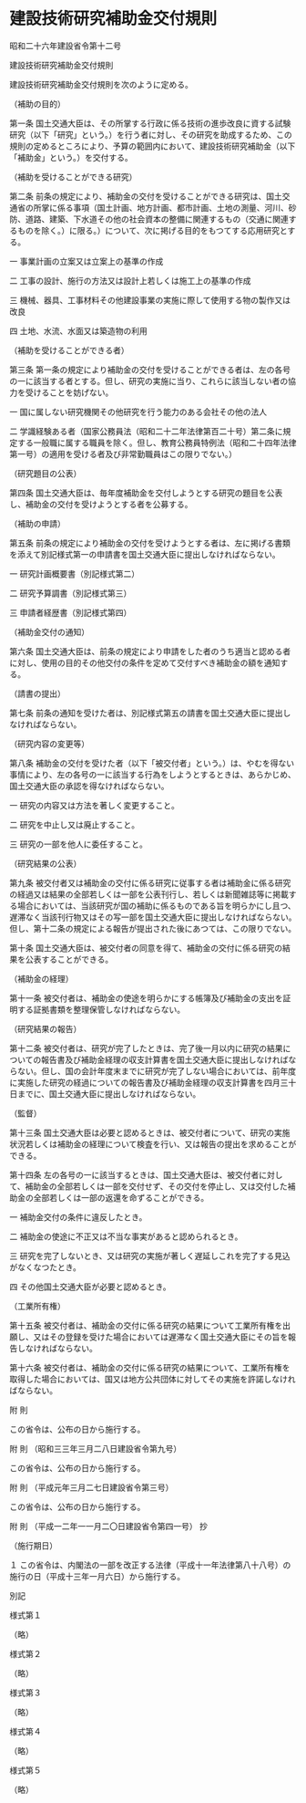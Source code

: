 # 建設技術研究補助金交付規則

昭和二十六年建設省令第十二号

建設技術研究補助金交付規則

建設技術研究補助金交付規則を次のように定める。

（補助の目的）

第一条 国土交通大臣は、その所掌する行政に係る技術の進歩改良に資する試験研究（以下「研究」という。）を行う者に対し、その研究を助成するため、この規則の定めるところにより、予算の範囲内において、建設技術研究補助金（以下「補助金」という。）を交付する。

（補助を受けることができる研究）

第二条 前条の規定により、補助金の交付を受けることができる研究は、国土交通省の所掌に係る事項（国土計画、地方計画、都市計画、土地の測量、河川、砂防、道路、建築、下水道その他の社会資本の整備に関連するもの（交通に関連するものを除く。）に限る。）について、次に掲げる目的をもつてする応用研究とする。

一 事業計画の立案又は立案上の基準の作成

二 工事の設計、施行の方法又は設計上若しくは施工上の基準の作成

三 機械、器具、工事材料その他建設事業の実施に際して使用する物の製作又は改良

四 土地、水流、水面又は築造物の利用

（補助を受けることができる者）

第三条 第一条の規定により補助金の交付を受けることができる者は、左の各号の一に該当する者とする。但し、研究の実施に当り、これらに該当しない者の協力を受けることを妨げない。

一 国に属しない研究機関その他研究を行う能力のある会社その他の法人

二 学識経験ある者（国家公務員法（昭和二十二年法律第百二十号）第二条に規定する一般職に属する職員を除く。但し、教育公務員特例法（昭和二十四年法律第一号）の適用を受ける者及び非常勤職員はこの限りでない。）

（研究題目の公表）

第四条 国土交通大臣は、毎年度補助金を交付しようとする研究の題目を公表し、補助金の交付を受けようとする者を公募する。

（補助の申請）

第五条 前条の規定により補助金の交付を受けようとする者は、左に掲げる書類を添えて別記様式第一の申請書を国土交通大臣に提出しなければならない。

一 研究計画概要書（別記様式第二）

二 研究予算調書（別記様式第三）

三 申請者経歴書（別記様式第四）

（補助金交付の通知）

第六条 国土交通大臣は、前条の規定により申請をした者のうち適当と認める者に対し、使用の目的その他交付の条件を定めて交付すべき補助金の額を通知する。

（請書の提出）

第七条 前条の通知を受けた者は、別記様式第五の請書を国土交通大臣に提出しなければならない。

（研究内容の変更等）

第八条 補助金の交付を受けた者（以下「被交付者」という。）は、やむを得ない事情により、左の各号の一に該当する行為をしようとするときは、あらかじめ、国土交通大臣の承認を得なければならない。

一 研究の内容又は方法を著しく変更すること。

二 研究を中止し又は廃止すること。

三 研究の一部を他人に委任すること。

（研究結果の公表）

第九条 被交付者又は補助金の交付に係る研究に従事する者は補助金に係る研究の経過又は結果の全部若しくは一部を公表刊行し、若しくは新聞雑誌等に掲載する場合においては、当該研究が国の補助に係るものである旨を明らかにし且つ、遅滞なく当該刊行物又はその写一部を国土交通大臣に提出しなければならない。但し、第十二条の規定による報告が提出された後にあつては、この限りでない。

第十条 国土交通大臣は、被交付者の同意を得て、補助金の交付に係る研究の結果を公表することができる。

（補助金の経理）

第十一条 被交付者は、補助金の使途を明らかにする帳簿及び補助金の支出を証明する証拠書類を整理保管しなければならない。

（研究結果の報告）

第十二条 被交付者は、研究が完了したときは、完了後一月以内に研究の結果についての報告書及び補助金経理の収支計算書を国土交通大臣に提出しなければならない。但し、国の会計年度末までに研究が完了しない場合においては、前年度に実施した研究の経過についての報告書及び補助金経理の収支計算書を四月三十日までに、国土交通大臣に提出しなければならない。

（監督）

第十三条 国土交通大臣は必要と認めるときは、被交付者について、研究の実施状況若しくは補助金の経理について検査を行い、又は報告の提出を求めることができる。

第十四条 左の各号の一に該当するときは、国土交通大臣は、被交付者に対して、補助金の全部若しくは一部を交付せず、その交付を停止し、又は交付した補助金の全部若しくは一部の返還を命ずることができる。

一 補助金交付の条件に違反したとき。

二 補助金の使途に不正又は不当な事実があると認められるとき。

三 研究を完了しないとき、又は研究の実施が著しく遅延しこれを完了する見込がなくなつたとき。

四 その他国土交通大臣が必要と認めるとき。

（工業所有権）

第十五条 被交付者は、補助金の交付に係る研究の結果について工業所有権を出願し、又はその登録を受けた場合においては遅滞なく国土交通大臣にその旨を報告しなければならない。

第十六条 被交付者は、補助金の交付に係る研究の結果について、工業所有権を取得した場合においては、国又は地方公共団体に対してその実施を許諾しなければならない。

附 則

この省令は、公布の日から施行する。

附 則 （昭和三三年三月二八日建設省令第九号）

この省令は、公布の日から施行する。

附 則 （平成元年三月二七日建設省令第三号）

この省令は、公布の日から施行する。

附 則 （平成一二年一一月二〇日建設省令第四一号） 抄

（施行期日）

１ この省令は、内閣法の一部を改正する法律（平成十一年法律第八十八号）の施行の日（平成十三年一月六日）から施行する。

別記

様式第１

（略）

様式第２

（略）

様式第３

（略）

様式第４

（略）

様式第５

（略）
